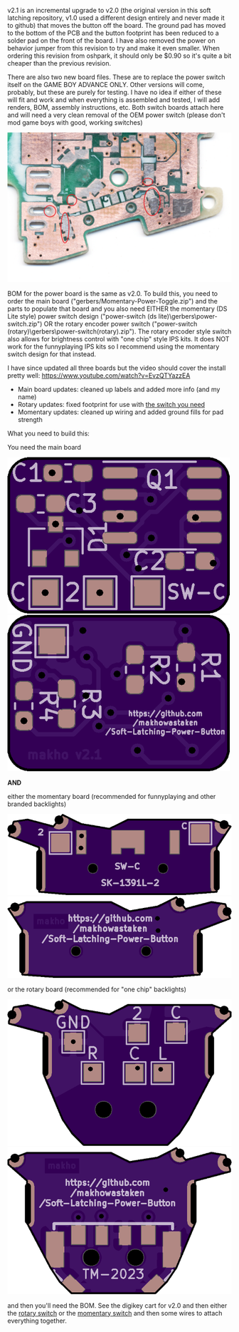 v2.1 is an incremental upgrade to v2.0 (the original version in this soft latching repository, v1.0 used a different design entirely and never made it to github) that moves the button off the board. The ground pad has moved to the bottom of the PCB and the button footprint has been reduced to a solder pad on the front of the board. I have also removed the power on behavior jumper from this revision to try and make it even smaller. When ordering this revision from oshpark, it should only be $0.90 so it's quite a bit cheaper than the previous revision. 

There are also two new board files. These are to replace the power switch itself on the GAME BOY ADVANCE ONLY. Other versions will come, probably, but these are purely for testing. I have no idea if either of these will fit and work and when everything is assembled and tested, I will add renders, BOM, assembly instructions, etc. Both switch boards attach here and will need a very clean removal of the OEM power switch (please don't mod game boys with good, working switches)

![sap](switch_attachment_points.png)

BOM for the power board is the same as v2.0. To build this, you need to order the main board ("gerbers/Momentary-Power-Toggle.zip") and the parts to populate that board and you also need EITHER the momentary (DS Lite style) power switch design ("power-switch (ds lite)\gerbers\power-switch.zip") OR the rotary encoder power switch ("power-switch (rotary)\gerbers\power-switch(rotary).zip"). The rotary encoder style switch also allows for brightness control with "one chip" style IPS kits. It does NOT work for the funnyplaying IPS kits so I recommend using the momentary switch design for that instead. 

I have since updated all three boards but the video should cover the install pretty well: https://www.youtube.com/watch?v=EvzQTYazzEA
* Main board updates: cleaned up labels and added more info (and my name)
* Rotary updates: fixed footprint for use with [the switch you need](https://lcsc.com/product-detail/Multi-Directional-Switches_XKB-Connectivity-TM-2023_C318951.html)
* Momentary updates: cleaned up wiring and added ground fills for pad strength

What you need to build this:

You need the main board

![front](front.png)  ![back](back.png)

**AND**

either the momentary board (recommended for funnyplaying and other branded backlights)

<img src="/power-switch(ds_lite)/front.png">  <img src="/power-switch(ds_lite)/back.png">

or the rotary board (recommended for "one chip" backlights)

<img src="power-switch(rotary)\front.png">  <img src="/power-switch(rotary)/back.png">


and then you'll need the BOM. See the digikey cart for v2.0 and then either the [rotary switch](https://lcsc.com/product-detail/Multi-Directional-Switches_XKB-Connectivity-TM-2023_C318951.html) or the [momentary switch](https://lcsc.com/product-detail/Slide-Switches_XKB-Connectivity-SK-1391L-2_C319026.html) and then some wires to attach everything together. 